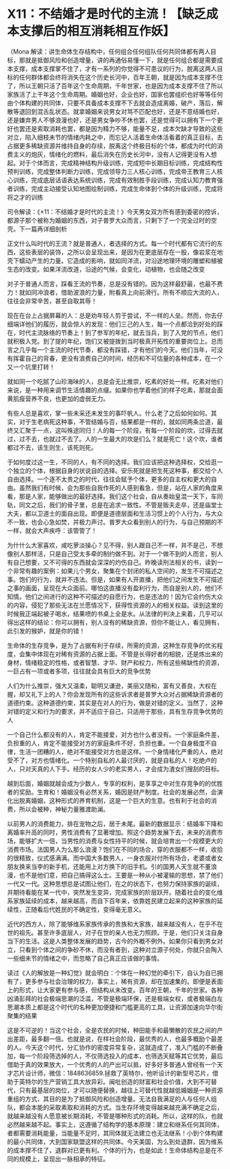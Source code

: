 # X11：不结婚才是时代的主流！【缺乏成本支撑后的相互消耗相互作妖】

（Mona 解读：讲生命体生存结构中，任何组合任何组队任何共同体都有两人目标，那就是抵御风险和创造增量，讲的再通俗易懂一下，就是任何组合都是需要成本支撑，成本支撑掌不住了，才有一系列的你觉得不可患议的行为，脱离这两人目标的任何群体都会终将消失在这个历史长河中，百年王朝，就是因为成本支撑不住了，所以王朝只活了百年这个生命周期，千年世家，也是因为成本支撑不住了所以家族活了上干年这个生命周期。婚姻也好，企业也好，国家也罢组织也好等等任何由个体构建的共同体，只要不具备成本支撑不下去就会造成离婚，破产，落后，解散等退回到混舌乱状态。就拿婚姻来说男女对骂不匹配也好，还是不意结婚也好，还是嫌弃男人不够浪漫也好，还是男女争吵不休也罢，还是觉得可以拥有下一个更好也罢还是索取消耗也罢，都是因为精力不够，能量不足，成本欠缺才导致的这些对立，陷入细枝未节的情绪内耗之中，而忘记人活着生命体活看着的真正目标，去占据更多稀缺资源并维持自身的存续，脱离这个终极目标的个体，都成为时代的消费主义的炮灰，情绪化的燃料，最后消失在历史长河中，没有人记得更没有人想起。对于个体而言，完成精神结构升级训练，完成短中长期目标训练，完成结构性预判训练，完成整体判断力训练，完成领导力三人核心训练，完成帝王教育三人核心训练，完成底层话语表达系统训练，完成有效制胜手段训练，完成认知力教育强者训练，完成主动接受认知地图绘制训练，完成生命体到个体的升级训练，完成将将之才的训练

司令解读：《×11：不结婚才是时代的主流！》今天男女双方所有感到委密的控诉，都源子那个被称为婚姻的东西，对子普罗大众而言，只剩下了一个完全过时的空壳。下一篇再详细剖析

正文什么叫时代的王流？就是普通人，者选择的方式。每一个时代都有它流行的东西，这些表层的装饰，之所以会呈现出来，是因为在更底层存在一股，像岩浆在地壳下蠕动产生的力量。它造成的影响，就如同洋流，对沿途地理环境的雕塑和植被生态的改变。如果洋流改道，沿途的气候，会变化，动植物，也会随之改变

对子于普通人而言，踩看王流的节奏，总是没有错的。因为这样最舒最，也最不费力！就如同冲浪者，借助波浪的力量，附看真上向前滑行。所有不顺应大流的人，往往会非常辛苦，甚至自取其辱！

现在在台上占据屏幕的人：总是劝年轻人剪于尝试，不一样的人垒。然而，你去仔细端详他们的履历，就会惊人的发现：他们三己的人生，每一个点都洽到好处的踩在，时代主流脉络的节奏上！到了参军的年纪，就去当兵，到了入党的节点，他们就积极入党。到了提的年纪，饱们又被提拨到当时极真开拓性的重要岗位上。总而言之几乎每一个主流的时代节奏，都没有踩错，才有他们的今天。他们当年，可没有挥霍自己的背春，更没有浪费自己的时间，经历和不可估量的各种成本，在一个又一个坑里打转！

就如同一个吃腻了山珍海味的人，总是会无比推崇，吃素的好处一样。吃素对他们来说，是一种用来调节生活情趣的点缀。如果你也学着他们的样子吃素，那就会面黄肌瘦营养不良，也更加的虚弱无力。

有些人总是喜欢，掌一些未采还未发生的事吓帆人。什么老了之后如何如何。其实，对于生老病死这种事，不管结婚与否，结果都是一样的，就如同两条岔道，最终又汇聚于一点，这叫殊途同归！人的每一个阶段，有每一个阶段的坎，过得去就过，过不去，也就过不去了。人的一生最大的坎是们么？就是死亡！这个坎，谁者都过不去，该生则生，该死则死。

于如何度过这一生，不同的人，有不同的选择。我们应该把这种选择权，交给逛一个独立的个体，根据自身的状说自的选择。安乐死就是把生死这种事，都交给个人自由选择。一个逐不太贵之的时代，往往会赋予个体，更多的自主权和更大的自由。虽然我们有时候，会为那些自我作死的人感到看急，但是，站在人家的角度来看，那是人家，能够做出的最好选择。我们这个社会，自从奏始皇混一天下，车同轨，同文之后，我们的骨子里，总是在追求一致性。不管是贩夫走卒，还是庙堂士大夫，都以卫道士的面自出现。即便是道德层面和生活习惯上的个人行为，与大众不一致，也会心急如焚，并极力声讨。普罗大众看到别人的行为，与自己预期的不一样，就会大声疾呼：该管管了！

为什什么大家喜欢，咸吃萝淡操心？见不得，别人跟自己不一样，并不是己，不想像别人那样活，只是自己受太多牵的制约做不到。对于一个做不到的人而言，别人有自己想要，又不可得的东西就会深深的灼伤自己。昨晚读刑法相关的书，读到一个非常有趣的案例：如果儿个男女，聚集在个封闭的私人空间的，发生不可描述之事。饱们的行为，就并不违法。但是，如果有人开直播，把他们之间发生不可描述之事的画面，呈现在大众面前。哪怕这直播没有盈利行为，而自是别人的，他们不知情。他们之间进行的这种不可描述的自愿行为，也是违法的！因为它会约伤大众的内容，侵犯了那些无法在兰愿情况下，获得性资源的人的相关权益。读到这里的时候我正端起被子喝水，结果喷的书桌上全是水。从法律的判决上来着，几乎可以得出这样的结论：你可以拥有，别人没有的稀缺资源，但你不能让人，看见拥有，此引发的猴妒，就是你的错！

生命体的生存竞争，是为了占据有利于存续，所需的资源，这种生存竞争的优劣程度，会集中体现在对稀有资源的占据上面。不管是长得好者的相貌，还是炼出来的身材，情绪稳定的性格，或者智慧、才华、财产和权力，所有这些稀缺性的资源，一巨占有一项或者多项，往往就会具有巨大的竞争优势

人们为什么推崇，强大又温柔，聪明又谦逊，美丽又随和，富有又善良，大权在握，却又礼下上的人？你会发现所有的这些诉求者是普罗大众对占据稀缺资源者的道德约束。这种道德约束，其实是在对人的行为，做是对错的定义。当然了，这种对错的定义和行为的要求，并不适应于自己，只适用于那些，具有生存竞争优势的人

一个自己什么都没有的人，肯定不能接爱，对方也什么者没有。一个家庭条件差，负担重的人，肯定不能接受对方的家庭条件不好，负担也重。一个自身极度不自律，生活一团糟的人，绝对不能接受对方也是这样。一个身情绪化严重的人，绝对受不了，对方也情绪化。一个特别自私的人最讨厌的，就是自私的人！吃绝卢的人，只对天真的人下手。经历的女人少的老实男人，才会成为渣女们搜刮的目标。

越到后面，婚姻就越会成为少数人，专享的权利，是享享之中对生存竞争的的优胜者的奖励。生育和！婚姻没有必然关系，婚因是财产制度。社会的发展必然，会演化出脱离婚姻，这种形式的养育机制，这是一个巨大的生意。也有利于社会的消费，所以会被种，神秘力量雅渡助澜。

以前男人的消费能力，排在宠物之后，居于未尾。最新的数据显示：结婚率下降和离婚率升高的同时，男性消费有了显著增加。照这个趋势发展下去，未来的消费市场，能够扩大一倍，当男性的消费与女性持平的时候，就会培育出一个规模更大的消费市场。法国男人为么那么浪漫？饱们在不同的场合，穿的衣服都不一样，收拾的很精致，仪式感满满。而中国大多数男人，一身衣服对付所有场合，老婆或者女朋友换来当李的新手机，还能用上对方换下的旧手机。引的国男人天生就不董浪漫，也不是他们意，把自己搞得这么士。王要是一种从小被灌输的思想，禁了他们一代又一代。这种思想总是试图让他们，在之的状态下，也努力保持家族的诞续，并期待看能在某一代中，突然发生变异，完成家族的阶层跃开。随着社会的变化维系家族延续的成本，越来越高，而自下百年来，依靠姓民建立起来的这种家族的延续性，正随看后代姓民的不确定性，变得毫无意义。

近代的西方人，除了能够维系家族传承的贵族和大家族，越来越没有人，在乎不在世的祖先。甚至许多底层人，对子在世的亲人也无力照顾。于是，他们只关注自身当下的生活。这是人类整体发展的趋势，古今的外概不例外。如果你只看到男女对立，只看到个体之间的争砂不休，而没有者到，这种对立源子何处，你就只会陶入一些细未节的情绪之中，而忽略了自己真正应该做的事情。

读过《人的解放是一种幻觉》就会明白：个体在一种幻觉的牵引下，自认为自已拥有了，更多参与社会治理的权力，事实上，稀有资源，却在加速集的。即便是表面上的形式，让大家更有参与感，但结构从未改变。百年的王朝，千年的世家。各种凶涌彭拜的社会极端思潮的泛滥，不管是极端环保，还是极端女权，或者极端白左思潮本质上都是这个时代的名种更加便捷和门槛更高的工具，让资源加速向华尔街聚集的结果

这是不可逆的！当这个社会，全是农民的时候，种田能手和最懒散的农民之间的产出差距，最多翻一倍。也就是说，在样社会阶段，最优秀的人，也最多概励个最差的人。今天这个时代，分汇协作的密度异常复杂，这就造成了，准入门槛的不断叠加，每一个阶段筛选掉的人，不仅筛选投入的成本，也筛选天赋等其它优势，最后借助于真的效果放大，一个优秀的人的产出可以抵，好多好多普通人曾经有一个天才芯片设计师，微信：1848636859.拯救了英特尔，他听设计的新型号芯片，借助于英特尔的生产营销工具大放异彩。闽吡创造的财富和社会价值，大到不可替代，只有最基层的岗位，才可以随便替换，越往上可替代性就越低婚姻是一种资源重组的方式，其目的是为了抵御风险和创造增量。无法自我满足的人与任何人组队，都会本能的采取素取和消耗的方式。当生存环境变得越来越充满不确定之后，就越来越没有人愿意被长期消耗，不管是哪种形式的消耗。所以，这样的队，也就必然越来越不起。事实上，这遵循了结构学的基本原理：建立和继系任何其同体，者都需要消耗能量，当能量不足时，其同体就无法建立也无法继系！小到个体构建的最小共同体，大到国家联盟这样的共同体。今天美国，为么到处退群，因为维系的成本撑不住了，退群对已更有利。个体的行为，也是如此！生命体结构总是在不同的规模上，呈现出一脉相承的特征。